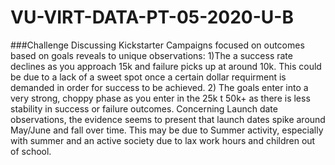 # VU-VIRT-DATA-PT-05-2020-U-B

###Challenge
Discussing Kickstarter Campaigns focused on outcomes based on goals reveals to unique observations: 1)The a success rate  declines as you approach 15k and failure picks up at around 10k. This could be due to a lack of a sweet spot once a certain dollar requirment is demanded in order for success to be achieved. 2) The goals enter into a very strong, choppy phase as you enter in the 25k t 50k+ as there is less stability in success or failure outcomes. Concerning Launch date observations, the evidence seems to present that launch dates spike around May/June and fall over time. This may be due to Summer activity, especially with summer and an active society due to lax work hours and children out of school.

